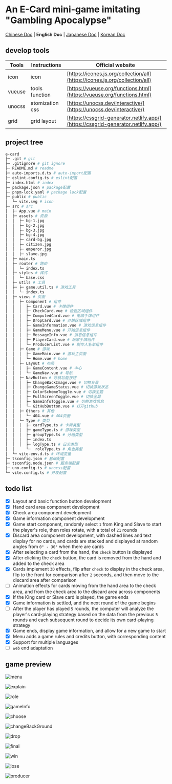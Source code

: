 
# An E-Card mini-game imitating "Gambling Apocalypse"

[Chinese Doc](./docs/README_CN.md) | **English Doc** | [Japanese Doc](./docs/README_JP.md) | [Korean Doc](./docs/README_KR.md)

## develop tools

| Tools  | Instructions    | Official website |
|--------|-----------------| - |
| icon   | icon            | [https://icones.js.org/collection/all](https://icones.js.org/collection/all) |
| vueuse | tools function  | [https://vueuse.org/functions.html](https://vueuse.org/functions.html) |
| unocss | atomization css | [https://unocss.dev/interactive/](https://unocss.dev/interactive/) |
| grid   | grid layout     | [https://cssgrid-generator.netlify.app/](https://cssgrid-generator.netlify.app/) |

## project tree

``` bash
e-card
├─ .git # git
├─ .gitignore # git ignore
├─ README.md # readme
├─ auto-imports.d.ts # auto-import配置
├─ eslint.config.ts # eslint配置
├─ index.html # index
├─ package.json # package配置
├─ pnpm-lock.yaml # package lock配置
├─ public # public
│  └─ vite.svg # icon
├─ src # src
│  ├─ App.vue # main
│  ├─ assets # 资源
│  │  ├─ bg-1.jpg
│  │  ├─ bg-2.jpg
│  │  ├─ bg-3.jpg
│  │  ├─ bg-4.jpg
│  │  ├─ card-bg.jpg
│  │  ├─ citizen.jpg
│  │  ├─ emperor.jpg
│  │  ├─ slave.jpg
│  ├─ main.ts
│  ├─ router # 路由
│  │  └─ index.ts
│  ├─ styles # 样式
│  │  └─ base.css
│  ├─ utils # 工具
│  ├─ ├─ game.util.ts # 游戏工具
│  │  └─ index.ts
│  ├─ views # 页面
│  │  ├─ Component # 组件
│  │  │  ├─ Card.vue # 卡牌组件
│  │  │  ├─ CheckCard.vue # 检查区域组件
│  │  │  ├─ ComputedCard.vue # 电脑手牌组件
│  │  │  ├─ DropCard.vue # 弃牌区域组件
│  │  │  ├─ GameInformation.vue # 游戏信息组件
│  │  │  ├─ GameMenu.vue # 开始信息组件
│  │  │  ├─ MessageInfo.vue # 消息信息组件
│  │  │  ├─ PlayerCard.vue # 玩家手牌组件
│  │  │  └─ ProducerList.vue # 制作人名单组件
│  │  ├─ Game # 游戏
│  │  │  ├─ GameMain.vue # 游戏主页面
│  │  │  └─ Home.vue # home
│  │  ├─ Layout # 布局
│  │  │  ├─ GameContent.vue # 中心
│  │  │  └─ GameNav.vue # 导航
│  │  ├─ NavButton # 导航功能按钮
│  │  │  ├─ ChangeBackImage.vue # 切换背景
│  │  │  ├─ ChangeGameStatus.vue # 切换游戏状态
│  │  │  ├─ ColorSchemeToggle.vue # 切换主题
│  │  │  ├─ FullScreenToggle.vue # 切换全屏
│  │  │  ├─ GameInfoToggle.vue # 切换游戏信息
│  │  │  └─ GitHubButton.vue # 打开github
│  │  ├─ Others # 其他
│  │  │  └─ 404.vue # 404页面
│  │  └─ Type # 类型
│  │  │  ├─ cardType.ts # 卡牌类型
│  │  │  ├─ gameType.ts # 游戏类型
│  │  │  ├─ groupType.ts # 分组类型
│  │  │  ├─ index.ts
│  │  │  ├─ logType.ts # 日志类型
│  │     └─  roleType.ts # 角色类型
│  └─ vite-env.d.ts # 环境变量
├─ tsconfig.json # 基础配置
├─ tsconfig.node.json # 服务端配置
├─ uno.config.ts # unocss配置
└─ vite.config.ts # 开发配置
```

## todo list

- [x] Layout and basic function button development
- [x] Hand card area component development
- [x] Check area component development
- [x] Game information component development
- [x] Game start component, randomly select `1` from King and Slave to start the player's role, then roles rotate, with a total of `21` rounds
- [x] Discard area component development, with dashed lines and text display for no cards, and cards are stacked and displayed at random angles from `0° - 30°` when there are cards
- [x] After selecting a card from the hand, the `check` button is displayed
- [x] After clicking the `check` button, the card is removed from the hand and added to the check area
- [x] Cards implement `3D` effects, flip after `check` to display in the check area, flip to the front for comparison after `2` seconds, and then move to the discard area after comparison
- [ ] Animation effects for cards moving from the hand area to the check area, and from the check area to the discard area across components
- [x] If the King card or Slave card is played, the game ends
- [x] Game information is settled, and the next round of the game begins
- [ ] After the player has played `5` rounds, the computer will analyze the player's card-playing strategy based on the data from the previous `5` rounds and each subsequent round to decide its own card-playing strategy
- [x] Game ends, display game information, and allow for a new game to start
- [x] Menu adds a game rules and credits button, with corresponding content
- [x] Support for multiple languages
- [ ] `web` end adaptation

## game preview

![menu](/gameImg/menu.png)

![explain](/gameImg/explain.png)

![role](/gameImg/role.png)

![gameInfo](/gameImg/gameinfo.png)

![choose](/gameImg/choose.png)

![changeBackGround](/gameImg/changeBackground.png)

![drop](/gameImg/drop.png)

![final](/gameImg/final.png)

![win](/gameImg/win.png)

![lose](/gameImg/lose.png)

![producer](/gameImg/producer.png)
